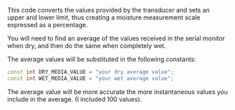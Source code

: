 This code converts the values provided by the transducer and sets an upper and lower limit, thus creating a moisture measurement scale expressed as a percentage.

You will need to find an average of the values received in the serial monitor when dry, and then do the same when completely wet.

The average values will be substituted in the following constants:

```cpp
const int DRY_MEDIA_VALUE = "your dry average value";
const int WET_MEDIA_VALUE = "your wet average value";
```

The average value will be more accurate the more instantaneous values you include in the average. (I included 100 values).
